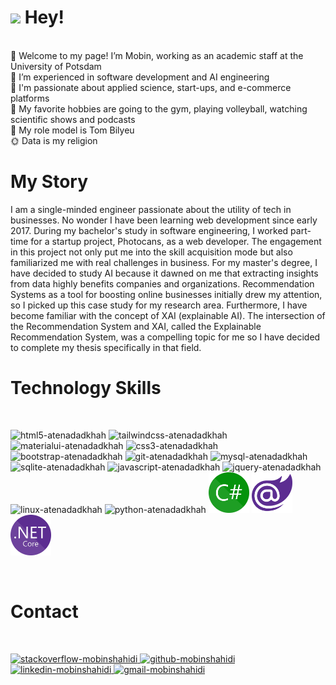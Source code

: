 <h1><img src="https://emojis.slackmojis.com/emojis/images/1531849430/4246/blob-sunglasses.gif?1531849430" width="30"/> Hey!</h1>

<br/> 👋 Welcome to my page! I’m Mobin, working as an academic staff at the University of Potsdam
<br/> 👀 I’m experienced in software development and AI engineering
<br/> 💜 I'm passionate about applied science, start-ups, and e-commerce platforms
<br/> 🧩 My favorite hobbies are going to the gym, playing volleyball, watching scientific shows and podcasts
<br/> 🦸 My role model is Tom Bilyeu
<br/> 🌞 Data is my religion
<br/>

<h1>My Story</h1>
<p>
I am a single-minded engineer passionate about the utility of tech in businesses. No wonder I have been learning web development since early 2017. During my bachelor's study in software engineering, I worked part-time for a startup project, Photocans, as a web developer. The engagement in this project not only put me into the skill acquisition mode but also familiarized me with real challenges in business.
For my master's degree, I have decided to study AI because it dawned on me that extracting insights from data highly benefits companies and organizations. Recommendation Systems as a tool for boosting online businesses initially drew my attention, so I picked up this case study for my research area. Furthermore, I have become familiar with the concept of XAI (explainable AI). The intersection of the Recommendation System and XAI, called the Explainable Recommendation System, was a compelling topic for me so I have decided to complete my thesis specifically in that field.
</p>
<h1>Technology Skills</h1>
<br/>
<p>
    <img src="https://cdn.jsdelivr.net/gh/devicons/devicon/icons/html5/html5-original-wordmark.svg"  width="65" height="65" alt="html5-atenadadkhah"/>
    <img src="https://cdn.jsdelivr.net/gh/devicons/devicon/icons/tailwindcss/tailwindcss-plain.svg" width="65" height="65" alt="tailwindcss-atenadadkhah"/>
    <img src="https://github.com/atenadadkhah/atenadadkhah/assets/91287064/b57ed589-2215-412b-9eea-335a5c984578" width="65" height="65" alt="materialui-atenadadkhah"/>
    <img src="https://cdn.jsdelivr.net/gh/devicons/devicon/icons/css3/css3-original-wordmark.svg" width="65" height="65" alt="css3-atenadadkhah"/>
    <img src="https://cdn.jsdelivr.net/gh/devicons/devicon/icons/bootstrap/bootstrap-original.svg" width="65" height="65" alt="bootstrap-atenadadkhah"/>
    <img src="https://github.com/atenadadkhah/atenadadkhah/assets/91287064/46ebbddc-eb10-4f90-92be-871980d4be3d" width="65" height="65" alt="git-atenadadkhah"/>
    <img src="https://cdn.jsdelivr.net/gh/devicons/devicon/icons/mysql/mysql-original.svg" width="65" height="65" alt="mysql-atenadadkhah"/>
    <img src="https://github.com/atenadadkhah/atenadadkhah/assets/91287064/1dc3ce50-9792-4004-9aeb-c637eb3cdfb3" width="65" height="65" alt="sqlite-atenadadkhah"/>
    <img src="https://cdn.jsdelivr.net/gh/devicons/devicon/icons/javascript/javascript-original.svg" width="65" height="65" alt="javascript-atenadadkhah"/>
    <img src="https://user-images.githubusercontent.com/91287064/230383832-7f9d2484-4cbc-4015-96d7-06439e7de6fd.png" width="65" height="65" alt="jquery-atenadadkhah"/>
    <img src="https://cdn.jsdelivr.net/gh/devicons/devicon/icons/linux/linux-original.svg" width="65" height="65" alt="linux-atenadadkhah"/>
    <img src="https://cdn.jsdelivr.net/gh/devicons/devicon/icons/python/python-original.svg" width="65" height="65" alt="python-atenadadkhah"/>
    <img src="C_Sharp_wordmark.svg.png" width="65" height="65" alt="C#"/>
    <img src="Blazor.png" width="65" height="65" alt="Blazor"/>
    <img src="NET_Core_Logo.svg.png" width="65" height="65" alt="NET"/>

</p>

<br/>
<h1>Contact</h1>
<br/>
<p>
    <a href="https://stackoverflow.com/users/7961337/pars-programmer">
        <img src="https://user-images.githubusercontent.com/91287064/208878662-a1aff4dd-d72e-44b3-bf0d-2d862a5f87f6.png" alt="stackoverflow-mobinshahidi" width="50" height="50">
    </a>
    <a href="https://github.com/ParsProgrammer">
        <img src="https://user-images.githubusercontent.com/91287064/208878669-0146cc1a-b0a6-4a6e-9f4b-082c37264309.png" alt="github-mobinshahidi" width="50" height="50">
    </a>
    <a href="https://www.linkedin.com/in/mobin-shahidi/">
        <img src="https://user-images.githubusercontent.com/91287064/208878686-01604f88-f0ac-4709-9cfc-2cc69b62d1aa.png" alt="linkedin-mobinshahidi" width="50" height="50">
    </a>
    <a href="mailto:https://github.com/atenadadkhah">
        <img src="https://user-images.githubusercontent.com/91287064/208878678-26652569-8d38-45c9-aa13-28a33a7fc967.png" alt="gmail-mobinshahidi" width="50" height="50">
    </a>
</p>

<!---
mobinpersi/mobinpersi is a ✨ special ✨ repository because its `README.md` (this file) appears on your GitHub profile.
You can click the Preview link to take a look at your changes.
--->
